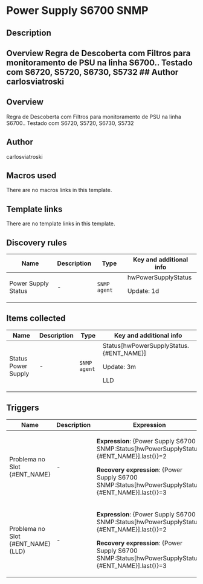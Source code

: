 # Power Supply S6700 SNMP

## Description

## Overview Regra de Descoberta com Filtros para monitoramento de PSU na linha S6700.. Testado com S6720, S5720, S6730, S5732 ## Author carlosviatroski 

## Overview

Regra de Descoberta com Filtros para monitoramento de PSU na linha S6700.. Testado com S6720, S5720, S6730, S5732



## Author

carlosviatroski

## Macros used

There are no macros links in this template.

## Template links

There are no template links in this template.

## Discovery rules

|Name|Description|Type|Key and additional info|
|----|-----------|----|----|
|Power Supply Status|<p>-</p>|`SNMP agent`|hwPowerSupplyStatus<p>Update: 1d</p>|
## Items collected

|Name|Description|Type|Key and additional info|
|----|-----------|----|----|
|Status Power Supply|<p>-</p>|`SNMP agent`|Status[hwPowerSupplyStatus.{#ENT_NAME}]<p>Update: 3m</p><p>LLD</p>|
## Triggers

|Name|Description|Expression|Priority|
|----|-----------|----------|--------|
|Problema no Slot {#ENT_NAME}|<p>-</p>|<p>**Expression**: {Power Supply S6700 SNMP:Status[hwPowerSupplyStatus.{#ENT_NAME}].last()}=2</p><p>**Recovery expression**: {Power Supply S6700 SNMP:Status[hwPowerSupplyStatus.{#ENT_NAME}].last()}=3</p>|high|
|Problema no Slot {#ENT_NAME} (LLD)|<p>-</p>|<p>**Expression**: {Power Supply S6700 SNMP:Status[hwPowerSupplyStatus.{#ENT_NAME}].last()}=2</p><p>**Recovery expression**: {Power Supply S6700 SNMP:Status[hwPowerSupplyStatus.{#ENT_NAME}].last()}=3</p>|high|
